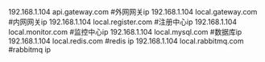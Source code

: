 192.168.1.104 api.gateway.com #外网网关ip
192.168.1.104 local.gateway.com #内网网关ip
192.168.1.104 local.register.com #注册中心ip
192.168.1.104 local.monitor.com #监控中心ip
192.168.1.104 local.mysql.com #数据库ip
192.168.1.104 local.redis.com #redis ip
192.168.1.104 local.rabbitmq.com #rabbitmq ip


